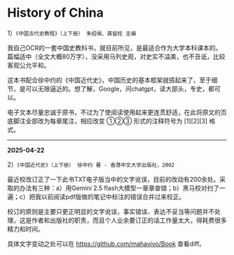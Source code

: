 # History of China

1）`《中国古代史教程》（上下册） 朱绍侯、龚留柱 主编`

我自己OCR的一套中国史教科书，就目前所见，是最适合作为大学本科课本的。篇幅适中（全文大概80万字），没采用马列史观，对史实不溢美，也不丑诋，比较客观公允平和。

这本书配合徐中约的《中国近代史》，中国历史的基本框架就搭起来了，至于细节，是可以无限逼近的。想了解，Google，问chatgpt，读大部头，专史，都可以。

电子文本尽量忠诚于原书，不过为了使阅读使用起来更连贯舒适，在此将原文的页底脚注全部改为每章尾注，相应改变 ①②③ 形式的注释符号为 [1][2][3] 格式。

***

**2025-04-22**

2）`《中国近代史》（上下册） 徐中约 著 - 香港中文大学出版社，2002`

最近校改订正了一下此书TXT电子版当中的文字讹误，目前的改动有200余处。采取的办法有三种：a）用Gemini 2.5 flash大模型一章章查错；b）黑马校对扫了一遍；c）把我以前阅读pdf版做的笔记中标注的错误合并过来校正。

校订的原则是主要只更正明显的文字讹误，事实错误、表达不妥当等问题并不处理，这是作者和出版社的职责，而且个人业余要订正的话工作量太大，得耗费很多精力和时间。

具体文字变动之处可以在 https://github.com/mahavivo/Book 查看diff。